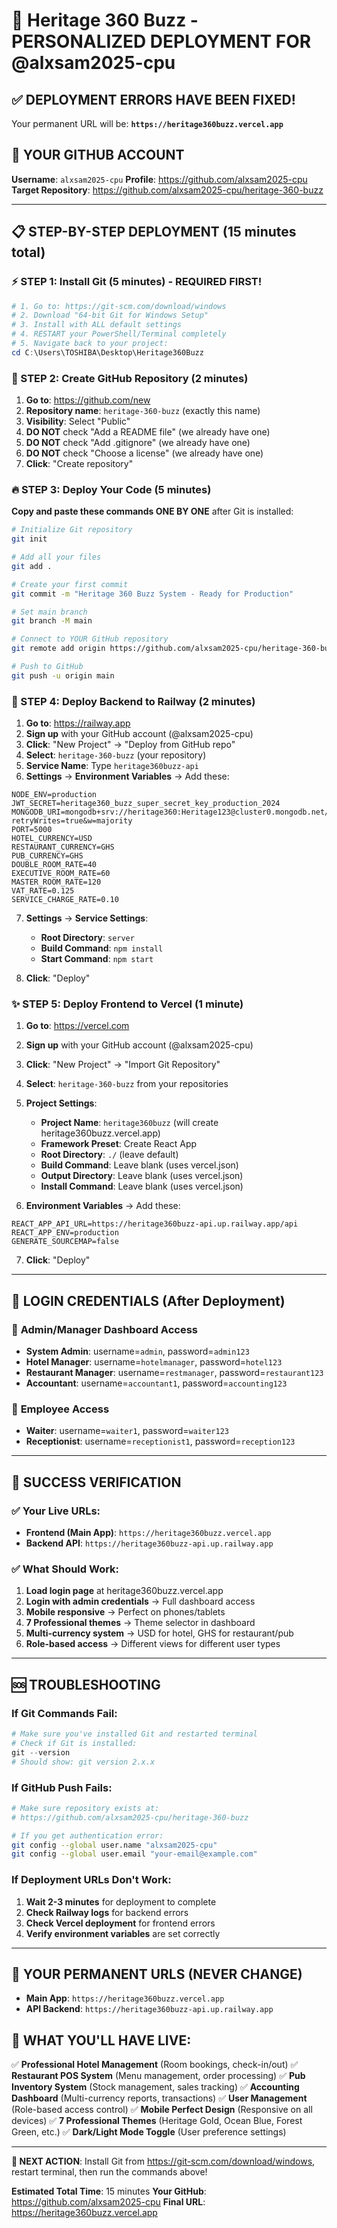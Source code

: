 # 🚀 Heritage 360 Buzz - PERSONALIZED DEPLOYMENT FOR @alxsam2025-cpu

## ✅ DEPLOYMENT ERRORS HAVE BEEN FIXED!
Your permanent URL will be: **`https://heritage360buzz.vercel.app`**

## 🎯 YOUR GITHUB ACCOUNT
**Username**: `alxsam2025-cpu`
**Profile**: https://github.com/alxsam2025-cpu
**Target Repository**: https://github.com/alxsam2025-cpu/heritage-360-buzz

---

## 📋 STEP-BY-STEP DEPLOYMENT (15 minutes total)

### ⚡ STEP 1: Install Git (5 minutes) - REQUIRED FIRST!
```powershell
# 1. Go to: https://git-scm.com/download/windows
# 2. Download "64-bit Git for Windows Setup"
# 3. Install with ALL default settings
# 4. RESTART your PowerShell/Terminal completely
# 5. Navigate back to your project:
cd C:\Users\TOSHIBA\Desktop\Heritage360Buzz
```

### 🎯 STEP 2: Create GitHub Repository (2 minutes)
1. **Go to**: https://github.com/new
2. **Repository name**: `heritage-360-buzz` (exactly this name)
3. **Visibility**: Select "Public"
4. **DO NOT** check "Add a README file" (we already have one)
5. **DO NOT** check "Add .gitignore" (we already have one)
6. **DO NOT** check "Choose a license" (we already have one)
7. **Click**: "Create repository"

### 🔥 STEP 3: Deploy Your Code (5 minutes)
**Copy and paste these commands ONE BY ONE** after Git is installed:

```bash
# Initialize Git repository
git init

# Add all your files
git add .

# Create your first commit
git commit -m "Heritage 360 Buzz System - Ready for Production"

# Set main branch
git branch -M main

# Connect to YOUR GitHub repository
git remote add origin https://github.com/alxsam2025-cpu/heritage-360-buzz.git

# Push to GitHub
git push -u origin main
```

### 🌟 STEP 4: Deploy Backend to Railway (2 minutes)
1. **Go to**: https://railway.app
2. **Sign up** with your GitHub account (@alxsam2025-cpu)
3. **Click**: "New Project" → "Deploy from GitHub repo"
4. **Select**: `heritage-360-buzz` (your repository)
5. **Service Name**: Type `heritage360buzz-api`
6. **Settings** → **Environment Variables** → Add these:

```
NODE_ENV=production
JWT_SECRET=heritage360_buzz_super_secret_key_production_2024
MONGODB_URI=mongodb+srv://heritage360:Heritage123@cluster0.mongodb.net/heritage360buzz?retryWrites=true&w=majority
PORT=5000
HOTEL_CURRENCY=USD
RESTAURANT_CURRENCY=GHS
PUB_CURRENCY=GHS
DOUBLE_ROOM_RATE=40
EXECUTIVE_ROOM_RATE=60
MASTER_ROOM_RATE=120
VAT_RATE=0.125
SERVICE_CHARGE_RATE=0.10
```

7. **Settings** → **Service Settings**:
   - **Root Directory**: `server`
   - **Build Command**: `npm install`
   - **Start Command**: `npm start`

8. **Click**: "Deploy"

### ✨ STEP 5: Deploy Frontend to Vercel (1 minute)
1. **Go to**: https://vercel.com
2. **Sign up** with your GitHub account (@alxsam2025-cpu)
3. **Click**: "New Project" → "Import Git Repository"
4. **Select**: `heritage-360-buzz` from your repositories
5. **Project Settings**:
   - **Project Name**: `heritage360buzz` (will create heritage360buzz.vercel.app)
   - **Framework Preset**: Create React App
   - **Root Directory**: `./` (leave default)
   - **Build Command**: Leave blank (uses vercel.json)
   - **Output Directory**: Leave blank (uses vercel.json)
   - **Install Command**: Leave blank (uses vercel.json)

6. **Environment Variables** → Add these:
```
REACT_APP_API_URL=https://heritage360buzz-api.up.railway.app/api
REACT_APP_ENV=production
GENERATE_SOURCEMAP=false
```

7. **Click**: "Deploy"

---

## 🔐 LOGIN CREDENTIALS (After Deployment)

### 👑 **Admin/Manager Dashboard Access**
- **System Admin**: username=`admin`, password=`admin123`
- **Hotel Manager**: username=`hotelmanager`, password=`hotel123`
- **Restaurant Manager**: username=`restmanager`, password=`restaurant123`
- **Accountant**: username=`accountant1`, password=`accounting123`

### 👥 **Employee Access**
- **Waiter**: username=`waiter1`, password=`waiter123`
- **Receptionist**: username=`receptionist1`, password=`reception123`

---

## 🎉 SUCCESS VERIFICATION

### ✅ Your Live URLs:
- **Frontend (Main App)**: `https://heritage360buzz.vercel.app`
- **Backend API**: `https://heritage360buzz-api.up.railway.app`

### ✅ What Should Work:
1. **Load login page** at heritage360buzz.vercel.app
2. **Login with admin credentials** → Full dashboard access
3. **Mobile responsive** → Perfect on phones/tablets
4. **7 Professional themes** → Theme selector in dashboard
5. **Multi-currency system** → USD for hotel, GHS for restaurant/pub
6. **Role-based access** → Different views for different user types

---

## 🆘 TROUBLESHOOTING

### If Git Commands Fail:
```powershell
# Make sure you've installed Git and restarted terminal
# Check if Git is installed:
git --version
# Should show: git version 2.x.x
```

### If GitHub Push Fails:
```bash
# Make sure repository exists at:
# https://github.com/alxsam2025-cpu/heritage-360-buzz

# If you get authentication error:
git config --global user.name "alxsam2025-cpu"
git config --global user.email "your-email@example.com"
```

### If Deployment URLs Don't Work:
1. **Wait 2-3 minutes** for deployment to complete
2. **Check Railway logs** for backend errors
3. **Check Vercel deployment** for frontend errors
4. **Verify environment variables** are set correctly

---

## 🌟 YOUR PERMANENT URLS (NEVER CHANGE)
- **Main App**: `https://heritage360buzz.vercel.app`
- **API Backend**: `https://heritage360buzz-api.up.railway.app`

## 📱 WHAT YOU'LL HAVE LIVE:
✅ **Professional Hotel Management** (Room bookings, check-in/out)
✅ **Restaurant POS System** (Menu management, order processing)
✅ **Pub Inventory System** (Stock management, sales tracking)
✅ **Accounting Dashboard** (Multi-currency reports, transactions)
✅ **User Management** (Role-based access control)
✅ **Mobile Perfect Design** (Responsive on all devices)
✅ **7 Professional Themes** (Heritage Gold, Ocean Blue, Forest Green, etc.)
✅ **Dark/Light Mode Toggle** (User preference settings)

---

**🎯 NEXT ACTION**: Install Git from https://git-scm.com/download/windows, restart terminal, then run the commands above!

**Estimated Total Time**: 15 minutes
**Your GitHub**: https://github.com/alxsam2025-cpu
**Final URL**: https://heritage360buzz.vercel.app
